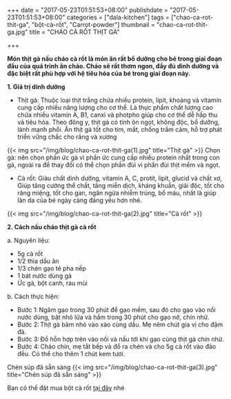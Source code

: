 +++
date = "2017-05-23T01:51:53+08:00"
publishdate = "2017-05-23T01:51:53+08:00"
categories = ["dala-kitchen"]
tags = ["chao-ca-rot-thit-ga", "bột-cà-rốt", "Carrot-powder"]
thumbnail = "chao-ca-rot-thit-ga.jpg"
title = "CHÁO CÀ RỐT THỊT GÀ"

+++
 
**Món thịt gà nấu cháo cà rốt là món ăn rất bổ dưỡng cho bé trong giai đoạn đầu của quá trình ăn cháo. Cháo sẽ rất thơm ngon, đầy đủ dinh dưỡng và đặc biệt rất phù hợp với hệ tiêu hóa của bé trong giai đoạn này.**

**1. Giá trị dinh dưỡng**

+ Thịt gà:
Thuộc loại thịt trắng chứa nhiều protein, lipit, khoáng và vitamin cung cấp nhiều năng lượng cho cơ thể. Là thực phẩm chất lượng cao chứa nhiều vitamin A, B1, canxi và photpho giúp cho cơ thể dễ hấp thu và tiêu hóa. Theo đông y, thịt gà có tính ôn ngọt, không độc, bổ dưỡng, lành mạnh phổi. Ăn thịt gà tốt cho tim, mắt, chống trầm cảm, hỗ trợ phát triển vững chắc cho răng và xương

{{< img src="/img/blog/chao-ca-rot-thit-ga(1).jpg" title="Thịt gà" >}}
Chọn gà: nên chọn phần ức gà vì phần ức cung cấp nhiều protein nhất trong con gà, ngoài ra để thay đổi có thể chọn phần đùi vì phần đùi thịt mềm và ngọt.

+ Cà rốt:
Giàu chất dinh dưỡng, vitamin A, C, protit, lipit, glucid và chất xơ, Giúp tăng cường thể chất, tăng miễn dịch, kháng khuẩn, giải độc, tốt cho răng miệng, tốt cho gan, ngăn ngừa nhiễm trùng, bổ máu, nhất là giúp làn da của bé ngày càng đáng yêu hơn nhé.

{{< img src="/img/blog/chao-ca-rot-thit-ga(2).jpg" title="Cà rốt" >}}

**2. Cách nấu cháo thịt gà cà rốt**

a. Nguyên liệu: 

- 5g cà rốt 
- 1/2 thìa dầu ăn  
- 1/3 chén gạo tẻ pha nếp 
- 1 bát nước dùng gà 
- Ức gà, bột canh, rau mùi

b. Cách thực hiện: 

- Bước 1: Ngâm gạo trong 30 phút để gạo mềm, sau đó cho gạo vào nồi nước dùng, bật nhỏ lửa và hầm trong 30 phút cho gạo nở, chín nhừ. 
- Bước 2: Thịt gà băm nhỏ vào xào cùng dầu. Mẹ nêm chút gia vị cho đậm đà. 
- Bước 3: Đổ hỗn hợp trên vào nồi và nấu tới khi gạo cùng thịt gà chín nhừ. 
- Bước 4: Cháo chín, mẹ tắt bếp và đổ ra chén và cho 5g cà rốt vào đảo đều. Có thể cho thêm 1 chút kem tươi.  

Chén súp đã sẵn sàng 
{{< img src="/img/blog/chao-ca-rot-thit-ga(3).jpg" title="Chén súp đã sẵn sáng" >}}

Bạn có thể đặt mua bột cà rốt [tại đây](/san-pham/bột-cà-rốt-50g/) nhé
